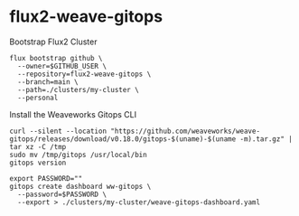 # flux2-weave-gitops

Bootstrap Flux2 Cluster
```
flux bootstrap github \
  --owner=$GITHUB_USER \
  --repository=flux2-weave-gitops \
  --branch=main \
  --path=./clusters/my-cluster \
  --personal
```

Install the Weaveworks Gitops CLI
```
curl --silent --location "https://github.com/weaveworks/weave-gitops/releases/download/v0.18.0/gitops-$(uname)-$(uname -m).tar.gz" | tar xz -C /tmp
sudo mv /tmp/gitops /usr/local/bin
gitops version
```

```
export PASSWORD=""
gitops create dashboard ww-gitops \
  --password=$PASSWORD \
  --export > ./clusters/my-cluster/weave-gitops-dashboard.yaml
```
